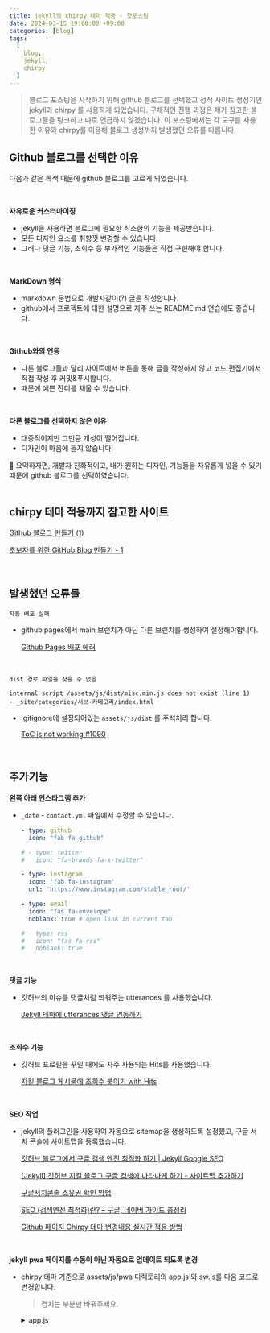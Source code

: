 ```yaml
---
title: jekyll의 chirpy 테마 적용 - 첫포스팅
date: 2024-03-15 19:00:00 +09:00
categories: [blog]
tags:
  [
    blog,
    jekyll,
    chirpy
  ]
---
```


> 블로그 포스팅을 시작하기 위해 github 블로그를 선택했고 정적 사이트 생성기인 jekyll과 chirpy 를 사용하게 되었습니다.
> 구체적인 진행 과정은 제가 참고한 블로그들을 링크하고 따로 언급하지 않겠습니다.
> 이 포스팅에서는 각 도구를 사용한 이유와 chirpy를 이용해 블로그 생성까지 발생했던 오류를 다룹니다.

## Github 블로그를 선택한 이유

다음과 같은 특색 때문에 github 블로그를 고르게 되었습니다.

<br>

**자유로운 커스터마이징**

- jekyll을 사용하면 블로그에 필요한 최소한의 기능을 제공받습니다.
- 모든 디자인 요소를 취향껏 변경할 수 있습니다.
- 그러나 댓글 기능, 조회수 등 부가적인 기능들은 직접 구현해야 합니다.

<br>

**MarkDown 형식**

- markdown 문법으로 개발자같이(?) 글을 작성합니다.
- github에서 프로젝트에 대한 설명으로 자주 쓰는 README.md 연습에도 좋습니다.

<br>

**Github와의 연동**

- 다른 블로그들과 달리 사이트에서 버튼을 통해 글을 작성하지 않고 코드 편집기에서 직접 작성 후 커밋&푸시합니다.
- 때문에 예쁜 잔디를 채울 수 있습니다.

<br>

**다른 블로그를 선택하지 않은 이유**

- 대중적이지만 그만큼 개성이 떨어집니다.
- 디자인이 마음에 들지 않습니다.

<div class="spotlight1">
🤔 요약하자면, 개발자 친화적이고, 내가 원하는 디자인, 기능들을 자유롭게 넣을 수 있기 때문에 github 블로그를 선택하였습니다.
</div>

<br>

## chirpy 테마 적용까지 참고한 사이트

[Github 블로그 만들기 (1)](https://devpro.kr/posts/Github-%EB%B8%94%EB%A1%9C%EA%B7%B8-%EB%A7%8C%EB%93%A4%EA%B8%B0-(1)/)

[초보자를 위한 GitHub Blog 만들기 - 1](https://wlqmffl0102.github.io/posts/Making-Git-blogs-for-beginners-1/)

<br>

## 발생했던 오류들

`자동 배포 실패`

- github pages에서 main 브랜치가 아닌 다른 브랜치를 생성하여 설정해야합니다.

  [Github Pages 배포 에러](https://shirohoo.github.io/debugging/2021-07-04-debugging-10/)

<br>

`dist 경로 파일을 찾을 수 없음`
```
internal script /assets/js/dist/misc.min.js does not exist (line 1)
- _site/categories/서브-카테고리/index.html
```
- .gitignore에 설정되어있는 `assets/js/dist` 를 주석처리 합니다.

  [ToC is not working #1090](https://github.com/cotes2020/jekyll-theme-chirpy/issues/1090)

<br>

## 추가기능

**왼쪽 아래 인스타그램 추가**

- `_date` - `contact.yml` 파일에서 수정할 수 있습니다.

  ```yaml
  - type: github
    icon: "fab fa-github"

  # - type: twitter
  #   icon: "fa-brands fa-x-twitter"

  - type: instagram
    icon: 'fab fa-instagram'
    url: 'https://www.instagram.com/stable_root/'

  - type: email
    icon: "fas fa-envelope"
    noblank: true # open link in current tab

  # - type: rss
  #   icon: "fas fa-rss"
  #   noblank: true
  ```

<br>

**댓글 기능**

- 깃허브의 이슈를 댓글처럼 띄워주는 utterances 를 사용했습니다.

  [Jekyll 테마에 utterances 댓글 연동하기](https://www.irgroup.org/posts/utternace-comments-system/)

<br>

**조회수 기능**

- 깃허브 프로필을 꾸밀 때에도 자주 사용되는 Hits를 사용했습니다.

  [지킬 블로그 게시물에 조회수 붙이기 with Hits](https://datainclude.me/posts/%EC%A7%80%ED%82%AC_%EB%B8%94%EB%A1%9C%EA%B7%B8_%EA%B2%8C%EC%8B%9C%EB%AC%BC%EC%97%90_%EC%A1%B0%ED%9A%8C%EC%88%98_%EB%B6%99%EC%9D%B4%EA%B8%B0_with_Hits/)

<br>

**SEO 작업**

- jekyll의 플러그인을 사용하여 자동으로 sitemap을 생성하도록 설정했고, 구글 서치 콘솔에 사이트맵을 등록했습니다.

  [깃허브 블로그에서 구글 검색 엔진 최적화 하기 \| Jekyll Google SEO](https://standing-o.github.io/posts/jekyll-seo/)

  [[Jekyll] 깃허브 지킬 블로그 구글 검색에 나타나게 하기 - 사이트맵 추가하기](https://chaerim-kim.github.io/jekyll%20blog/Jekyll-1/)

  [구글서치콘솔 소유권 확인 방법](https://lotis.tistory.com/90)

  [SEO (검색엔진 최적화)란? – 구글, 네이버 가이드 총정리](https://seo.tbwakorea.com/blog/seo-guide-2022/#part6)

  [Github 페이지 Chirpy 테마 변경내용 실시간 적용 방법](https://friendlyvillain.github.io/posts/chirpy-refresh/)

<br>

**jekyll pwa 페이지를 수동이 아닌 자동으로 업데이트 되도록 변경**

- chirpy 테마 기준으로 assets/js/pwa 디렉토리의 app.js 와 sw.js를 다음 코드로 변경합니다.
  > 겹치는 부분만 바꿔주세요.

  <details>
    <summary>app.js</summary>
    <div markdown="1">
    ```js
    if ('serviceWorker' in navigator) {
      const isEnabled = '{{ site.pwa.enabled }}' === 'true';

      if (isEnabled) {
        const swUrl = '{{ '/sw.min.js' | relative_url }}';

        navigator.serviceWorker.register(swUrl).then((registration) => {
          registration.addEventListener('updatefound', () => {
            const installingWorker = registration.installing;
            installingWorker.addEventListener('statechange', () => {
              if (installingWorker.state === 'installed' && navigator.serviceWorker.controller) {
                installingWorker.postMessage('SKIP_WAITING');
              }
            });
          });
        });

        navigator.serviceWorker.addEventListener('controllerchange', () => {
          window.location.reload();
        });
      } else {
        navigator.serviceWorker.getRegistrations().then(function (registrations) {
          for (let registration of registrations) {
            registration.unregister();
          }
        });
      }
    }
    ```
    </div>
  </details>


  <details>
    <summary>sw.js</summary>
    <div markdown="1">
    ```js
    self.addEventListener('install', (event) => {
      event.waitUntil(
        caches.open(swconf.cacheName).then((cache) => {
          return cache.addAll(swconf.resources).then(() => {
            return self.skipWaiting();
          });
        })
      );
    });

    self.addEventListener('activate', (event) => {
      event.waitUntil(
        self.clients.claim()
      );
    });

    self.addEventListener('message', (event) => {
      if (event.data === 'SKIP_WAITING') {
        self.skipWaiting();
      }
    });

    self.addEventListener('fetch', (event) => {
      event.respondWith(
        fetch(event.request).then((response) => {
          let responseToCache = response.clone();
          if (response.status === 200 && response.type === 'basic') {
            caches.open(swconf.cacheName).then((cache) => {
              cache.put(event.request, responseToCache);
            });
          }
          return response;
        }).catch(() => {
          return caches.match(event.request);
        })
      );
    });
    ```
    </div>
  </details>